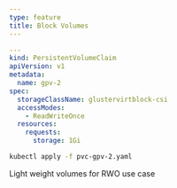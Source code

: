 ```yaml
---
type: feature
title: Block Volumes
---
```


```yaml
---
kind: PersistentVolumeClaim
apiVersion: v1
metadata:
  name: gpv-2
spec:
  storageClassName: glustervirtblock-csi
  accessModes:
    - ReadWriteOnce
  resources:
    requests:
      storage: 1Gi
```

```bash
kubectl apply -f pvc-gpv-2.yaml
```

Light weight volumes for RWO use case

